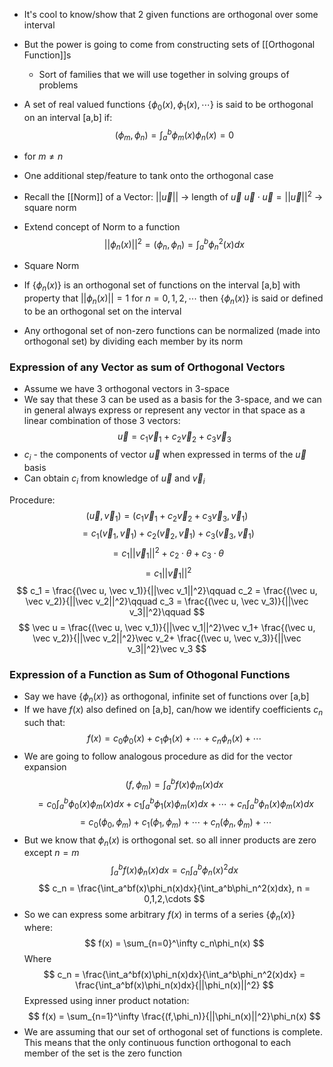 - It's cool to know/show that 2 given functions are orthogonal over some interval
- But the power is going to come from constructing sets of [[Orthogonal Function]]s
	- Sort of families that we will use together in solving groups of problems

- A set of real valued functions $\{\phi_0(x), \phi_1(x), \cdots\}$ is said to be orthogonal on an interval \[a,b\] if:
$$ (\phi_m, \phi_n) = \int_a^b\phi_m(x)\phi_n(x) = 0 $$
- for $m\neq n$
- One additional step/feature to tank onto the orthogonal case
- Recall the [[Norm]] of a Vector:
$||\vec u||$ -> length of $\vec u$
$\vec u\cdot\vec u = ||\vec u||^2$ -> square norm

- Extend concept of Norm to a function
$$ ||\phi_n(x)||^2 = (\phi_n, \phi_n) = \int_a^b\phi_n^2(x)dx $$
- Square Norm

- If {$\phi_n(x)$} is an orthogonal set of functions on the interval \[a,b\] with property that $||\phi_n(x)|| = 1$ for $n = 0,1,2,\cdots$ then {$\phi_n(x)$} is said or defined to be an orthogonal set on the interval
- Any orthogonal set of non-zero functions can be normalized (made into orthogonal set) by dividing each member by its norm

### Expression of any Vector as sum of Orthogonal Vectors
- Assume we have 3 orthogonal vectors in 3-space 
- We say that these 3 can be used as a basis for the 3-space, and we can in general always express or represent any vector in that space as a linear combination of those 3 vectors:
$$ \vec u = c_1\vec v_1 + c_2\vec v_2 + c_3\vec v_3 $$
- $c_i$ - the components of vector $\vec u$ when expressed in terms of the $\vec u$ basis
- Can obtain $c_i$ from knowledge of $\vec u$ and $\vec v_i$

Procedure:
$$ (\vec u, \vec v_1) = (c_1\vec v_1 + c_2 \vec v_2 + c_3\vec v_3, \vec v_1) $$
$$ = c_1(\vec v_1, \vec v_1) + c_2(\vec v_2, \vec v_1) + c_3(\vec v_3, \vec v_1) $$
$$ = c_1||\vec v_1||^2 + c_2\cdot\theta + c_3\cdot\theta $$
$$ = c_1||\vec v_1||^2 $$
$$ c_1 = \frac{(\vec u, \vec v_1)}{||\vec v_1||^2}\qquad c_2 = \frac{(\vec u, \vec v_2)}{||\vec v_2||^2}\qquad c_3 = \frac{(\vec u, \vec v_3)}{||\vec v_3||^2}\qquad $$
$$ \vec u =  \frac{(\vec u, \vec v_1)}{||\vec v_1||^2}\vec v_1+  \frac{(\vec u, \vec v_2)}{||\vec v_2||^2}\vec v_2+  \frac{(\vec u, \vec v_3)}{||\vec v_3||^2}\vec v_3 $$
### Expression of a Function as  Sum of Othogonal Functions
- Say we have {$\phi_n(x)$} as orthogonal, infinite set of functions over \[a,b\]
- If we have $f(x)$ also defined on \[a,b\], can/how we identify coefficients $c_n$ such that:
$$ f(x) = c_0\phi_0(x) + c_1\phi_1(x)+\cdots +c_n\phi_n(x) + \cdots $$
- We are going to follow analogous procedure as did for the vector expansion
$$ (f,\phi_m) = \int_a^bf(x)\phi_m(x)dx $$
$$ = c_0\int_a^b\phi_0(x)\phi_m(x)dx + c_1\int_a^b\phi_1(x)\phi_m(x)dx + \cdots + c_n\int_a^b\phi_n(x)\phi_m(x)dx  $$
$$ = c_0(\phi_0, \phi_m) + c_1(\phi_1, \phi_m) + \cdots + c_n(\phi_n, \phi_m) + \cdots $$
- But we know that $\phi_n(x)$ is orthogonal set. so all inner products are zero except $n=m$
$$ \int_a^bf(x)\phi_n(x)dx = c_n\int_a^b\phi_n(x)^2dx $$
$$ c_n = \frac{\int_a^bf(x)\phi_n(x)dx}{\int_a^b\phi_n^2(x)dx}, n = 0,1,2,\cdots $$
- So we can express some arbitrary $f(x)$ in terms of a series {$\phi_n(x)$} where:
$$ f(x) = \sum_{n=0}^\infty c_n\phi_n(x) $$
Where
$$ c_n = \frac{\int_a^bf(x)\phi_n(x)dx}{\int_a^b\phi_n^2(x)dx} = \frac{\int_a^bf(x)\phi_n(x)dx}{||\phi_n(x)||^2} $$
Expressed using inner product notation:
$$ f(x) = \sum_{n=1}^\infty \frac{(f,\phi_n)}{||\phi_n(x)||^2}\phi_n(x) $$
- We are assuming that our set of orthogonal set of functions is complete. This means that the only continuous function orthogonal to each member of the set is the zero function



